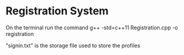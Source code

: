 # Registration System

On the terminal run the command g++ -std=c++11 Registration.cpp -o registration

"signin.txt" is the storage file used to store the profiles
